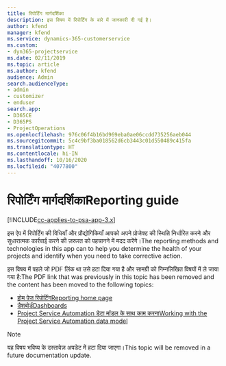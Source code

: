 ```yaml
---
title: रिपोर्टिंग मार्गदर्शिका
description: इस विषय में रिपोर्टिंग के बारे में जानकारी दी गई है।
author: kfend
manager: kfend
ms.service: dynamics-365-customerservice
ms.custom:
- dyn365-projectservice
ms.date: 02/11/2019
ms.topic: article
ms.author: kfend
audience: Admin
search.audienceType:
- admin
- customizer
- enduser
search.app:
- D365CE
- D365PS
- ProjectOperations
ms.openlocfilehash: 976c06f4b16bd969eba0ae06ccdd735256aeb044
ms.sourcegitcommit: 5c4c9bf3ba018562d6cb3443c01d550489c415fa
ms.translationtype: HT
ms.contentlocale: hi-IN
ms.lasthandoff: 10/16/2020
ms.locfileid: "4077800"
---
```

# <a name="reporting-guide"></a><span data-ttu-id="11ae3-103">रिपोर्टिंग मार्गदर्शिका</span><span class="sxs-lookup"><span data-stu-id="11ae3-103">Reporting guide</span></span>

[!INCLUDE[cc-applies-to-psa-app-3.x](../../includes/cc-applies-to-psa-app-3x.md)]

<span data-ttu-id="11ae3-104">इस ऐप में रिपोर्टिंग की विधियाँ और प्रौद्योगिकियाँ आपको अपने प्रोजेक्ट की स्थिति निर्धारित करने और सुधारात्मक कार्रवाई करने की ज़रूरत को पहचानने में मदद करेंगे।</span><span class="sxs-lookup"><span data-stu-id="11ae3-104">The reporting methods and technologies in this app can to help you determine the health of your projects and identify when you need to take corrective action.</span></span> 

<span data-ttu-id="11ae3-105">इस विषय में पहले जो PDF लिंक था उसे हटा दिया गया है और सामग्री को निम्नलिखित विषयों में ले जाया गया है:</span><span class="sxs-lookup"><span data-stu-id="11ae3-105">The PDF link that was previously in this topic has been removed and the content has been moved to the following topics:</span></span>

- [<span data-ttu-id="11ae3-106">होम पेज रिपोर्टिंग</span><span class="sxs-lookup"><span data-stu-id="11ae3-106">Reporting home page</span></span>](../reports-reporting-dynamics-365-project-service.md)
- [<span data-ttu-id="11ae3-107">डैशबोर्ड</span><span class="sxs-lookup"><span data-stu-id="11ae3-107">Dashboards</span></span>](../reports-dashboards.md)
- [<span data-ttu-id="11ae3-108">Project Service Automation डेटा मॉडल के साथ काम करना</span><span class="sxs-lookup"><span data-stu-id="11ae3-108">Working with the Project Service Automation data model</span></span>](../reports-working-project-service-data-model.md)

> [!NOTE]
> <span data-ttu-id="11ae3-109">यह विषय भविष्य के दस्तावेज़ अपडेट में हटा दिया जाएगा।</span><span class="sxs-lookup"><span data-stu-id="11ae3-109">This topic will be removed in a future documentation update.</span></span> 
